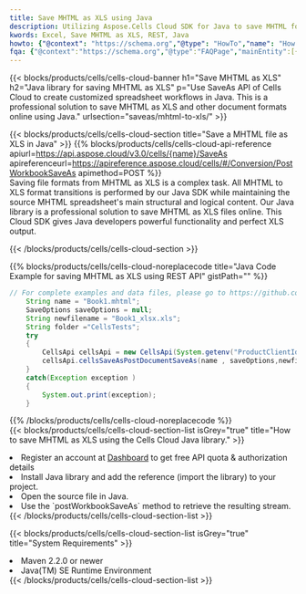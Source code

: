 ```yaml
---
title: Save MHTML as XLS using Java 
description: Utilizing Aspose.Cells Cloud SDK for Java to save MHTML format file as XLS format file. 
kwords: Excel, Save MHTML as XLS, REST, Java
howto: {"@context": "https://schema.org","@type": "HowTo","name": "How to save MHTML as XLS using the Cells Cloud Java library.","description": "How to save MHTML as XLS using the Cells Cloud Java library.","image": {"@type": "ImageObject"},"url": "/java/saveas/mhtml-to-xls/","step": [{ "@type": "HowToStep","name": "How to save MHTML as XLS using the Cells Cloud Java library. step 1", "image": {"@type": "ImageObject",},"url": "/java/saveas/mhtml-to-xls/","text": "Register an account at <a href='https://dashboard.aspose.cloud/'>Dashboard</a> to get free API quota & authorization details",},{ "@type": "HowToStep","name": "How to save MHTML as XLS using the Cells Cloud Java library. step 1", "image": {"@type": "ImageObject",},"url": "/java/saveas/mhtml-to-xls/","text": "Install Java library and add the reference (import the library) to your project.",},{ "@type": "HowToStep","name": "How to save MHTML as XLS using the Cells Cloud Java library. step 1", "image": {"@type": "ImageObject",},"url": "/java/saveas/mhtml-to-xls/","text": "Open the source file in Java.",},{ "@type": "HowToStep","name": "How to save MHTML as XLS using the Cells Cloud Java library. step 1", "image": {"@type": "ImageObject",},"url": "/java/saveas/mhtml-to-xls/","text": "Use the `postWorkbookSaveAs` method to retrieve the resulting stream.",}, ],"supply": {"@type": "HowToSupply","name": "document"},"tool": [{"@type": "HowToTool","name": "IntelliJ IDEA, Visual Studio Code, Eclipse"},{"@type": "HowToTool","name": "Aspose Cells"}],"totalTime": "PT6M"}
fqa: {"@context":"https://schema.org","@type":"FAQPage","mainEntity":[{"@type":"Question","name":"Why save file as other formats file in C# using REST API?","acceptedAnswer":{"@type":"Answer","text":"Documents are encoded in many ways, and some files may be incompatible with the software you use. To open and read such files, just save them as appropriate file formats.<br/><ol><li>Install .NET SDK and add the reference (import the library) to your project.</li><li>Open the source file in C# using REST API.</li><li>Call the PostWorkbookSaveAsRequest() method, passing an output filename with required extension.</li><li>Get the result of save as a separate file.</li></ol>"}},{"@type":"Question","name":"What file formats can I save as with your C# library?","acceptedAnswer":{"@type":"Answer","text":"We support a variety of file formats for conversion using .NET library, including XLSX, Excel, xls , PDF, CSV, HTML, Markdown, XML, PNG, JPG, TIFF, Json, TXT and many more."}},{"@type":"Question","name":"What is the maximum allowed file size for conversion using this .NET library?","acceptedAnswer":{"@type":"Answer","text":"There are no file size limits for format conversions using .NET library."}}]}
---
```



{{< blocks/products/cells/cells-cloud-banner h1="Save MHTML as XLS" h2="Java library for saving MHTML as XLS" p="Use SaveAs API of Cells Cloud to create customized spreadsheet workflows in Java. This is a professional solution to save MHTML as XLS and other document formats online using Java." urlsection="saveas/mhtml-to-xls/" >}}

{{< blocks/products/cells/cells-cloud-section  title="Save a MHTML file as XLS in Java" >}}
{{% blocks/products/cells/cells-cloud-api-reference  apiurl=https://api.aspose.cloud/v3.0/cells/{name}/SaveAs  apireferenceurl=https://apireference.aspose.cloud/cells/#/Conversion/PostWorkbookSaveAs  apimethod=POST %}}
<br/>
Saving file formats from MHTML as XLS is a complex task. All MHTML to XLS format transitions is performed by our Java SDK while maintaining the source MHTML spreadsheet's main structural and logical content. Our Java library is a professional solution to save MHTML as XLS files online. This Cloud SDK gives Java developers powerful functionality and perfect XLS output.

{{< /blocks/products/cells/cells-cloud-section >}}

{{% blocks/products/cells/cells-cloud-noreplacecode title="Java Code Example for saving MHTML as XLS using REST API" gistPath="" %}}
  
```java
// For complete examples and data files, please go to https://github.com/aspose-cells-cloud/aspose-cells-cloud-java/
    String name = "Book1.mhtml";
    SaveOptions saveOptions = null;
    String newfilename = "Book1_xlsx.xls";
    String folder ="CellsTests";
    try 
    {
        CellsApi cellsApi = new CellsApi(System.getenv("ProductClientId"), System.getenv("ProductClientSecret"));
        cellsApi.cellsSaveAsPostDocumentSaveAs(name , saveOptions,newfilename,false,false,folder,null,null,null,true);                       
    }
    catch(Exception exception )
    {
        System.out.print(exception);
    }
```
  
{{% /blocks/products/cells/cells-cloud-noreplacecode  %}}
<br/>
{{< blocks/products/cells/cells-cloud-section-list isGrey="true"  title="How to save MHTML as XLS using the Cells Cloud Java library." >}}
<li>Register an account at <a href="https://dashboard.aspose.cloud/">Dashboard</a> to get free API quota & authorization details</li>
<li>Install Java library and add the reference (import the library) to your project.</li>
<li>Open the source file in Java.</li>
<li>Use the `postWorkbookSaveAs` method to retrieve the resulting stream.</li>
{{< /blocks/products/cells/cells-cloud-section-list >}}

{{< blocks/products/cells/cells-cloud-section-list isGrey="true"  title="System Requirements" >}}
<li>Maven 2.2.0 or newer</li>
<li>Java(TM) SE Runtime Environment</li>
{{< /blocks/products/cells/cells-cloud-section-list >}}
